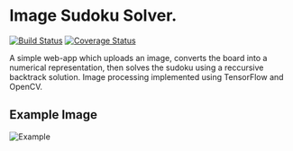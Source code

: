 # Image Sudoku Solver. 

[![Build Status](https://travis-ci.com/multilogloss/sudoku.svg?branch=master)](https://travis-ci.com/multilogloss/sudoku) [![Coverage Status](https://coveralls.io/repos/github/multilogloss/sudoku/badge.svg?branch=master&service=github)](https://coveralls.io/github/multilogloss/sudoku?branch=master)

A simple web-app which uploads an image, converts the board into a numerical representation, then solves the sudoku using a reccursive backtrack solution. Image processing implemented using TensorFlow and OpenCV.

## Example Image
![Example](https://github.com/multilogloss/sudoku/blob/master/example.png)
